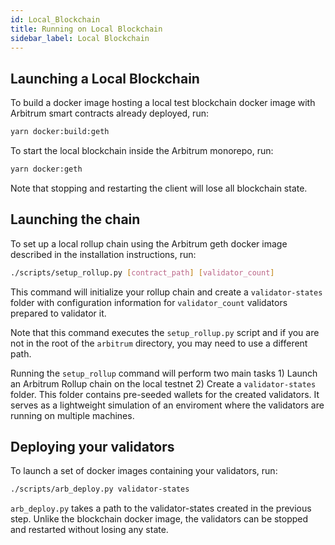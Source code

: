 ```yaml
---
id: Local_Blockchain
title: Running on Local Blockchain
sidebar_label: Local Blockchain
---
```


## Launching a Local Blockchain

To build a docker image hosting a local test blockchain docker image with Arbitrum smart contracts already deployed, run:

```bash
yarn docker:build:geth
```

To start the local blockchain inside the Arbitrum monorepo, run:

```bash
yarn docker:geth
```

Note that stopping and restarting the client will lose all blockchain state.

## Launching the chain

To set up a local rollup chain using the Arbitrum geth docker image described in the installation instructions, run:

```bash
./scripts/setup_rollup.py [contract_path] [validator_count]
```

This command will initialize your rollup chain and create a `validator-states` folder with configuration
information for `validator_count` validators prepared to validator it.

Note that this command executes the `setup_rollup.py` script and if you are not in the root of the `arbitrum`
directory, you may need to use a different path.

Running the `setup_rollup` command will perform two main tasks 1) Launch an Arbitrum Rollup chain on the local testnet 2) Create a `validator-states` folder. This folder contains pre-seeded wallets for the created validators. It serves as a lightweight simulation of an enviroment where the validators are running on multiple machines.

## Deploying your validators

To launch a set of docker images containing your validators, run:

```bash
./scripts/arb_deploy.py validator-states
```

`arb_deploy.py` takes a path to the validator-states created in the previous step. Unlike the blockchain docker image, the validators can be stopped and restarted without losing any state.
